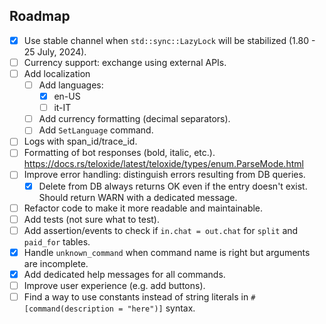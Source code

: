 
## Roadmap

- [x] Use stable channel when `std::sync::LazyLock` will be stabilized (1.80 - 25 July, 2024).
- [ ] Currency support: exchange using external APIs.
- [ ] Add localization
  - [ ] Add languages:
    - [x] en-US
    - [ ] it-IT
  - [ ] Add currency formatting (decimal separators).
  - [ ] Add `SetLanguage` command.
- [ ] Logs with span_id/trace_id.
- [ ] Formatting of bot responses (bold, italic, etc.). https://docs.rs/teloxide/latest/teloxide/types/enum.ParseMode.html
- [ ] Improve error handling: distinguish errors resulting from DB queries.
  - [x] Delete from DB always returns OK even if the entry doesn't exist. Should return WARN with a dedicated message.
- [ ] Refactor code to make it more readable and maintainable.
- [ ] Add tests (not sure what to test).
- [ ] Add assertion/events to check if `in.chat = out.chat` for `split` and `paid_for` tables.
- [x] Handle `unknown_command` when command name is right but arguments are incomplete.
- [x] Add dedicated help messages for all commands.
- [ ] Improve user experience (e.g. add buttons).
- [ ] Find a way to use constants instead of string literals in `#[command(description = "here")]` syntax.